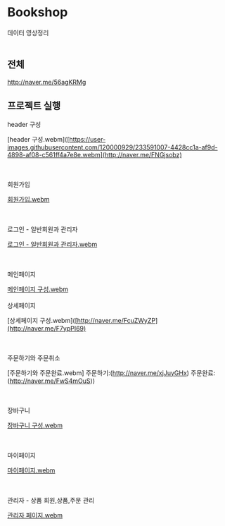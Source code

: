 # Bookshop
데이터 영상정리<br><br>
## 전체
http://naver.me/56agKRMg
## 프로젝트 실행
 header 구성
 
 [header 구성.webm]([https://user-images.githubusercontent.com/120000929/233591007-4428cc1a-af9d-4898-af08-c561ff4a7e8e.webm](http://naver.me/FNGjsobz)
 
 <br><br>회원가입
 
 [회원가입.webm](http://naver.me/FsqEiNsw)
 
 <br><br>로그인 - 일반회원과 관리자
 
 [로그인 - 일반회원과 관리자.webm](http://naver.me/GvdUt67m)
 
 <br><br>메인페이지
 
 [메인페이지 구성.webm](http://naver.me/5SyR05uC)
 <br><br>상세페이지
 
[상세페이지 구성.webm]([http://naver.me/FcuZWyZP](http://naver.me/F7ypPI69)

<br><br>주문하기와 주문취소

[주문하기와 주문완료.webm]
주문하기:(http://naver.me/xjJuyGHx)
주문완료:(http://naver.me/FwS4mOuS))

<br><br>장바구니

[장바구니 구성.webm](http://naver.me/5CrD2Ha4)

<br><br>마이페이지

[마이페이지.webm](http://naver.me/F8bqIqx3)

<br><br>관리자 - 상품 회원,상품,주문 관리

[관리자 페이지.webm]([http://naver.me/F8bqIqx3](http://naver.me/F7ypd4cU)http://naver.me/F7ypd4cU)



 
